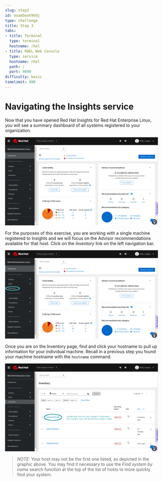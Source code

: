 ```yaml
---
slug: step3
id: ooam5wxh9ddj
type: challenge
title: Step 3
tabs:
- title: Terminal
  type: terminal
  hostname: rhel
- title: RHEL Web Console
  type: service
  hostname: rhel
  path: /
  port: 9090
difficulty: basic
timelimit: 900
---
```

# Navigating the Insights service

Now that you have opened Red Hat Insights for Red Hat Enterprise Linux, you
will see a summary dashboard of all systems registered to your organization.

![Insights Homepage](../assets/insights-homepage-v2.png)

For the purposes of this exercise, you are working with a single machine
registered to Insights and we will focus on the Advisor recommendations
available for that host.  Click on the _Inventory_ link on the left
navigation bar.

![Navigate to Inventory](../assets/insights-homepage-inventory-highlight.png)

Once you are on the Inventory page, find and click your hostname to pull up
information for your individual machine.  Recall in a previous step you
found your machine hostname with the `hostname` command.

![View your machine](../assets/inventory-homepage-v2.png)

>_NOTE:_ Your host may not be the first one listed, as depicted in the graphic above.  You may find it necessary to use the _Find system by name_ search function at the top of the list of hosts to more quickly find your system.
